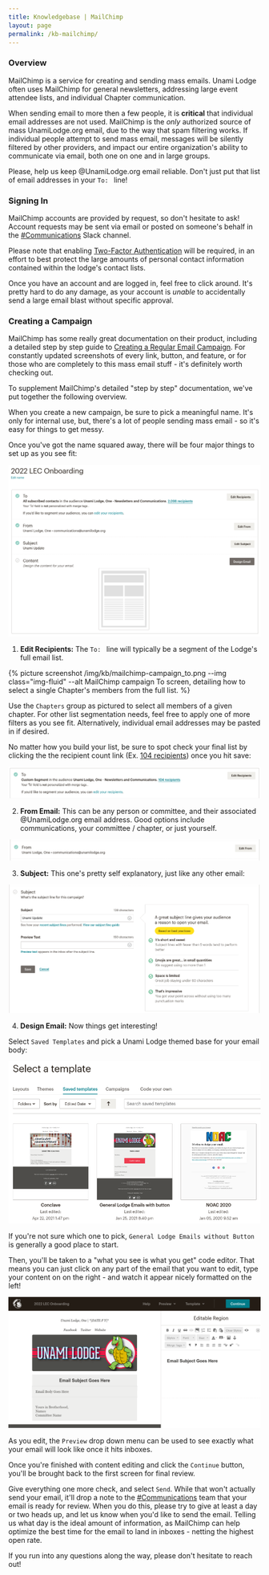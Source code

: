 ```yaml
---
title: Knowledgebase | MailChimp
layout: page
permalink: /kb-mailchimp/
---
```


<h3 class="mt-5">Overview</h3>

MailChimp is a service for creating and sending mass emails.  Unami Lodge often uses MailChimp for general newsletters, addressing large event attendee lists, and individual Chapter communication.

When sending email to more then a few people, it is **critical** that individual email addresses are not used.  MailChimp is the *only* authorized source of mass UnamiLodge.org email, due to the way that spam filtering works.  If individual people attempt to send mass email, messages will be silently filtered by other providers, and impact our entire organization's ability to communicate via email, both one on one and in large groups.

Please, help us keep @UnamiLodge.org email reliable.  Don't just put that list of email addresses in your `To: ` line!


<h3 class="mt-5">Signing In</h3>

MailChimp accounts are provided by request, so don't hesitate to ask!  Account requests may be sent via email or posted on someone's behalf in the [#Communications](https://unamilodge.slack.com/archives/C4RN3NCTS) Slack channel.

Please note that enabling [Two-Factor Authentication](https://mailchimp.com/help/set-up-a-two-factor-authentication-app-at-login/) will be required, in an effort to best protect the large amounts of personal contact information contained within the lodge's contact lists.

Once you have an account and are logged in, feel free to click around.  It's pretty hard to do any damage, as your account is *unable* to accidentally send a large email blast without specific approval.


<h3 class="mt-5">Creating a Campaign</h3>

MailChimp has some really great documentation on their product, including a detailed step by step guide to [Creating a Regular Email Campaign](https://mailchimp.com/help/create-a-regular-email-campaign/).  For constantly updated screenshots of every link, button, and feature, or for those who are completely to this mass email stuff - it's definitely worth checking out.

To supplement MailChimp's detailed "step by step" documentation, we've put together the following overview.

When you create a new campaign, be sure to pick a meaningful name.  It's only for internal use, but, there's a lot of people sending mass email - so it's easy for things to get messy.

Once you've got the name squared away, there will be four major things to set up as you see fit:

<img src="/img/kb/mailchimp-campaign_overview.png" class="img-fluid" alt="MailChimp campaign creation screen, detailing Campaign To, From, Subject, and Content.">


1. **Edit Recipients:** The `To: ` line will typically be a segment of the Lodge's full email list.  

{% picture screenshot /img/kb/mailchimp-campaign_to.png --img class="img-fluid" --alt MailChimp campaign To screen, detailing how to select a single Chapter's members from the full list. %}

Use the `Chapters` group as pictured to select all members of a given chapter.  For other list segmentation needs, feel free to apply one of more filters as you see fit.  Alternatively, individual email addresses may be pasted in if desired.

No matter how you build your list, be sure to spot check your final list by clicking the the recipient count link (Ex. [104 recipients](#)) once you hit save:

<img src="/img/kb/mailchimp-campaign_recipients.png" class="img-fluid" alt="MailChimp campaign To screen, detailing number of recipients.">


2. **From Email:** This can be any person or committee, and their associated @UnamiLodge.org email address.  Good options include communications, your committee / chapter, or just yourself.

<img src="/img/kb/mailchimp-campaign_from.png" class="img-fluid" alt="MailChimp campaign From screen.">


3. **Subject:** This one's pretty self explanatory, just like any other email:

<img src="/img/kb/mailchimp-campaign_subject.png" class="img-fluid" alt="MailChimp campaign Subject screen.">


4. **Design Email:** Now things get interesting!

Select `Saved Templates` and pick a Unami Lodge themed base for your email body:

<img src="/img/kb/mailchimp-campaign_templates.png" class="img-fluid" alt="MailChimp campaign saved Unami templates screen.">


If you're not sure which one to pick, `General Lodge Emails without Button` is generally a good place to start.

Then, you'll be taken to a "what you see is what you get" code editor.  That means you can just click on any part of the email that you want to edit, type your content on on the right - and watch it appear nicely formatted on the left!

<img src="/img/kb/mailchimp-campaign_WYSIWYG.png" class="img-fluid" alt="MailChimp campaign WYSIWYG editor.">


As you edit, the `Preview` drop down menu can be used to see exactly what your email will look like once it hits inboxes.

Once you're finished with content editing and click the `Continue` button, you'll be brought back to the first screen for final review.

Give everything one more check, and select `Send`.  While that won't actually send your email, it'll drop a note to the [#Communications](https://unamilodge.slack.com/archives/C4RN3NCTS) team that your email is ready for review.  When you do this, please try to give at least a day or two heads up, and let us know when you'd like to send the email.  Telling us what day is the ideal amount of information, as MailChimp can help optimize the best time for the email to land in inboxes - netting the highest open rate.

If you run into any questions along the way, please don't hesitate to reach out!






